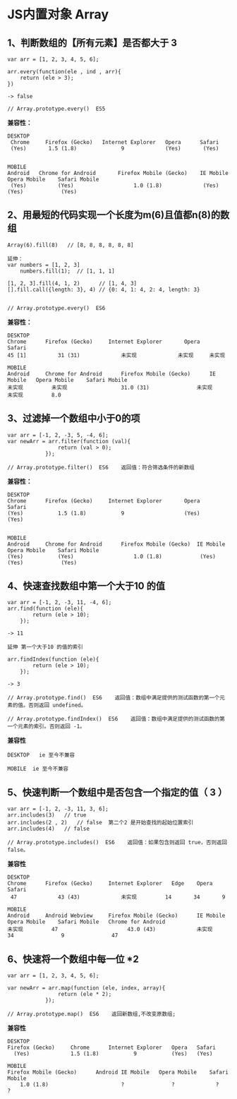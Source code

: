 # JS内置对象 Array

## 1、判断数组的【所有元素】是否都大于 3
	
	var arr = [1, 2, 3, 4, 5, 6];
	
	arr.every(function(ele , ind , arr){
		return (ele > 3);
	})

	-> false

	// Array.prototype.every()  ES5 

**兼容性：**
	
	DESKTOP
	 Chrome		Firefox (Gecko)	  Internet Explorer	  Opera	     Safari
	 (Yes)		 1.5 (1.8)		 		9		      (Yes)		  (Yes)
	

	MOBILE
	Android	  Chrome for Android	   Firefox Mobile (Gecko)	 IE Mobile	 Opera Mobile	 Safari Mobile
	 (Yes)	 		(Yes)					1.0 (1.8)			  (Yes)		  (Yes)			   (Yes)


## 2、用最短的代码实现一个长度为m(6)且值都n(8)的数组
	
	Array(6).fill(8)   // [8, 8, 8, 8, 8, 8]
	
	延伸：
	var numbers = [1, 2, 3]
		numbers.fill(1);  // [1, 1, 1]

	[1, 2, 3].fill(4, 1, 2)      // [1, 4, 3]
	[].fill.call({length: 3}, 4) // {0: 4, 1: 4, 2: 4, length: 3}
	

	// Array.prototype.every()  ES6 

**兼容性：**
		
	DESKTOP
	Chrome		Firefox (Gecko)		Internet Explorer		Opera		Safari
	45 [1]			31 (31)				未实现				未实现		未实现

	MOBILE
	Android		Chrome for Android		Firefox Mobile (Gecko)		IE Mobile	Opera Mobile	Safari Mobile
	未实现			未实现					31.0 (31)				未实现			未实现			8.0


## 3、过滤掉一个数组中小于0的项

	var arr = [-1, 2, -3, 5, -4, 6];
	var newArr = arr.filter(function (val){
					return (val > 0);
				});

	// Array.prototype.filter()  ES6    返回值：符合筛选条件的新数组

**兼容性：**

	DESKTOP
	Chrome		Firefox (Gecko)		Internet Explorer		Opera		Safari
	(Yes)			1.5 (1.8)			9					(Yes)		(Yes)


	MOBILE
	Android		Chrome for Android		Firefox Mobile (Gecko)	IE Mobile	Opera Mobile	Safari Mobile
	(Yes)			(Yes)					1.0 (1.8)			 (Yes)		  (Yes)			   (Yes)


## 4、快速查找数组中第一个大于10 的值
	var arr = [-1, 2, -3, 11, -4, 6];
	arr.find(function (ele){
			return (ele > 10);
		});

	-> 11

	延伸 第一个大于10 的值的索引

	arr.findIndex(function (ele){
			return (ele > 10);
		});

	-> 3
	
	// Array.prototype.find()  ES6    返回值：数组中满足提供的测试函数的第一个元素的值。否则返回 undefined。

	// Array.prototype.findIndex()  ES6    返回值：数组中满足提供的测试函数的第一个元素的索引。否则返回 -1。

**兼容性**

	DESKTOP   ie 至今不兼容

	MOBILE  ie 至今不兼容

	
## 5、快速判断一个数组中是否包含一个指定的值（ 3 ）
	var arr = [-1, 2, -3, 11, 3, 6];
	arr.includes(3)   // true
	arr.includes(2 , 2)   // false  第二个2 是开始查找的起始位置索引
	arr.includes(4)   // false

	// Array.prototype.includes()  ES6    返回值：如果包含则返回 true，否则返回false。

**兼容性**
	
	DESKTOP
	Chrome		Firefox (Gecko)		Internet Explorer	Edge	Opera	Safari
	 47				43 (43)				未实现			14		 34		  9

	MOBILE
	Android		Android Webview		Firefox Mobile (Gecko)		IE Mobile	Opera Mobile	Safari Mobile	Chrome for Android
	未实现			47						43.0 (43)			  未实现		   34			    9				47



## 6、快速将一个数组中每一位 *2

	var arr = [1, 2, 3, 4, 5, 6];

	var newArr = arr.map(function (ele, index, array){
					return (ele * 2);
				});

	// Array.prototype.map()  ES6    返回新数组,不改变原数组;

**兼容性**

	DESKTOP
	Firefox (Gecko)		Chrome		Internet Explorer	Opera	Safari
	  (Yes)				1.5 (1.8)	 		9			(Yes)	(Yes)

	MOBILE
	Firefox Mobile (Gecko)		Android	IE Mobile	Opera Mobile	Safari Mobile
		1.0 (1.8)						?				?			  ?		 ?